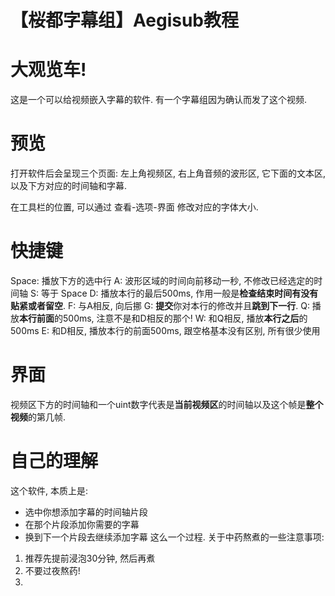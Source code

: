 # 【桜都字幕组】Aegisub教程
# 大观览车!
这是一个可以给视频嵌入字幕的软件. 有一个字幕组因为确认而发了这个视频. 

# 预览
打开软件后会呈现三个页面: 左上角视频区, 右上角音频的波形区, 它下面的文本区, 以及下方对应的时间轴和字幕. 

在工具栏的位置, 可以通过 查看-选项-界面 修改对应的字体大小. 

# 快捷键
Space: 播放下方的选中行
A: 波形区域的时间向前移动一秒, 不修改已经选定的时间轴
S: 等于 Space
D: 播放本行的最后500ms, 作用一般是**检查结束时间有没有贴紧或者留空**.
F: 与A相反, 向后挪
G: **提交**你对本行的修改并且**跳到下一行**.
Q: 播放**本行前面**的500ms, 注意不是和D相反的那个!
W: 和Q相反, 播放**本行之后**的500ms
E: 和D相反, 播放本行的前面500ms, 跟空格基本没有区别, 所有很少使用

# 界面
视频区下方的时间轴和一个uint数字代表是**当前视频区**的时间轴以及这个帧是**整个视频**的第几帧.

# 自己的理解
这个软件, 本质上是: 
- 选中你想添加字幕的时间轴片段
- 在那个片段添加你需要的字幕
- 换到下一个片段去继续添加字幕
这么一个过程.
关于中药熬煮的一些注意事项: 
1. 推荐先提前浸泡30分钟, 然后再煮
1. 不要过夜熬药!
1. 